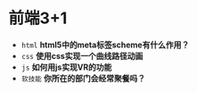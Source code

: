 # 前端3+1
- `html` **html5中的meta标签scheme有什么作用？**
- `css` **使用css实现一个曲线路径动画**
- `js` **如何用js实现VR的功能**
- `软技能` **你所在的部门会经常聚餐吗？**

